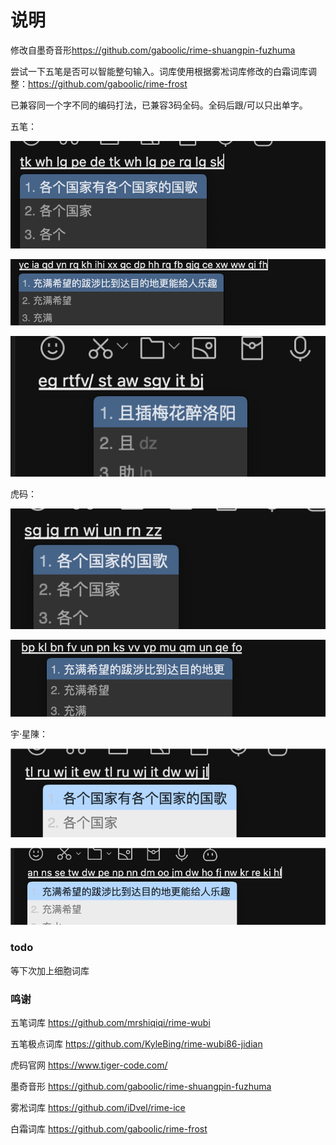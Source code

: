 # 说明

修改自墨奇音形<https://github.com/gaboolic/rime-shuangpin-fuzhuma>

尝试一下五笔是否可以智能整句输入。词库使用根据雾凇词库修改的白霜词库调整：<https://github.com/gaboolic/rime-frost>

已兼容同一个字不同的编码打法，已兼容3码全码。全码后跟/可以只出单字。

五笔：

![各个国家](readmeimg/wb-gggj.png)

![充满希望](readmeimg/wubi-cmxw.png)

![醉洛阳](readmeimg/wb-zly.png)

虎码：

![虎码整句](readmeimg/tiger-gggg.png)

![虎码整句](readmeimg/tiger-cmxw.png)

宇·星陳：

![星陳整句](readmeimg/yustar-gggj.png)

![星陳整句](readmeimg/yustar-cmxw.png)

### todo

等下次加上细胞词库

### 鸣谢

五笔词库 <https://github.com/mrshiqiqi/rime-wubi>

五笔极点词库 <https://github.com/KyleBing/rime-wubi86-jidian>

虎码官网 <https://www.tiger-code.com/>

墨奇音形 <https://github.com/gaboolic/rime-shuangpin-fuzhuma>

雾凇词库 <https://github.com/iDvel/rime-ice>

白霜词库 <https://github.com/gaboolic/rime-frost>
